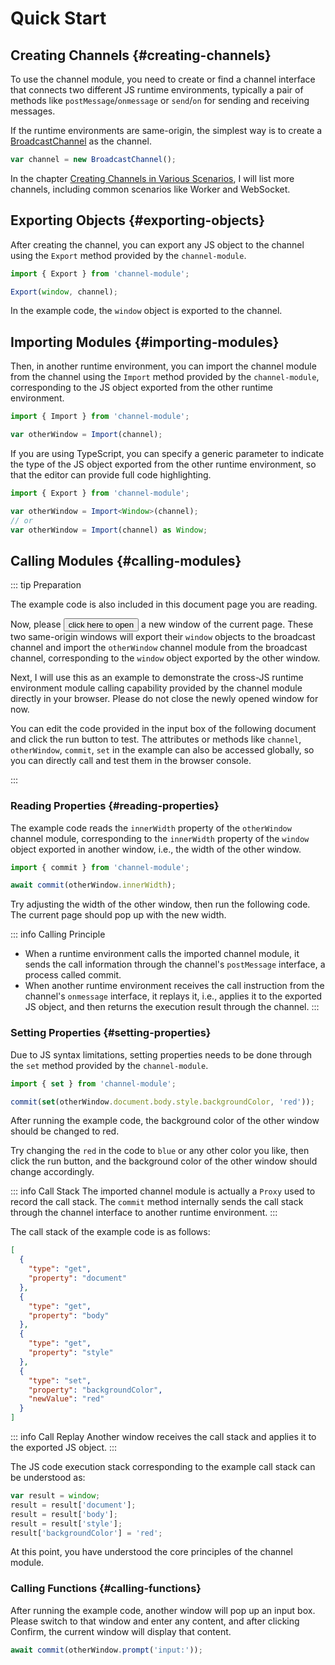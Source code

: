 # Quick Start

## Creating Channels {#creating-channels}

To use the channel module, you need to create or find a channel interface that connects two different JS runtime
environments, typically a pair of methods like `postMessage`/`onmessage` or `send`/`on` for sending and receiving
messages.

If the runtime environments are same-origin, the simplest way is to create
a [BroadcastChannel](https://developer.mozilla.org/en-US/docs/Web/API/BroadcastChannel) as the channel.

```js
var channel = new BroadcastChannel();
```

In the chapter [Creating Channels in Various Scenarios](./creating-channels-in-various-scenarios.md), I will list more
channels, including common scenarios like Worker and WebSocket.

## Exporting Objects {#exporting-objects}

After creating the channel, you can export any JS object to the channel using the `Export` method provided by
the `channel-module`.

```js
import { Export } from 'channel-module';

Export(window, channel);
```

In the example code, the `window` object is exported to the channel.

## Importing Modules {#importing-modules}

Then, in another runtime environment, you can import the channel module from the channel using the `Import` method
provided by the `channel-module`, corresponding to the JS object exported from the other runtime environment.

```js
import { Import } from 'channel-module';

var otherWindow = Import(channel);
```

If you are using TypeScript, you can specify a generic parameter to indicate the type of the JS object exported from the
other runtime environment, so that the editor can provide full code highlighting.

```ts
import { Export } from 'channel-module';

var otherWindow = Import<Window>(channel);
// or
var otherWindow = Import(channel) as Window;
```

## Calling Modules {#calling-modules}

::: tip Preparation

The example code is also included in this document page you are reading.

Now, please <button class="channel-module" onclick="window.openNewWindow()">click here to open</button> a new window of
the current page. These two same-origin windows will export their `window` objects to the broadcast channel and import
the `otherWindow` channel module from the broadcast channel, corresponding to the `window` object exported by the other
window.

Next, I will use this as an example to demonstrate the cross-JS runtime environment module calling capability provided
by the channel module directly in your browser. Please do not close the newly opened window for now.

You can edit the code provided in the input box of the following document and click the run button to test. The
attributes or methods like `channel`, `otherWindow`, `commit`, `set` in the example can also be accessed globally, so
you can directly call and test them in the browser console.

:::

### Reading Properties {#reading-properties}

The example code reads the `innerWidth` property of the `otherWindow` channel module, corresponding to the `innerWidth`
property of the `window` object exported in another window, i.e., the width of the other window.

```js
import { commit } from 'channel-module';

await commit(otherWindow.innerWidth);
```

Try adjusting the width of the other window, then run the following code. The current page should pop up with the new
width.

<CodeInput code="'The width of the other window is: ' + await commit(otherWindow.innerWidth)" />

::: info Calling Principle

-   When a runtime environment calls the imported channel module, it sends the call information through the
    channel's `postMessage` interface, a process called commit.
-   When another runtime environment receives the call instruction from the channel's `onmessage` interface, it replays
    it, i.e., applies it to the exported JS object, and then returns the execution result through the channel.
    :::

### Setting Properties {#setting-properties}

Due to JS syntax limitations, setting properties needs to be done through the `set` method provided by
the `channel-module`.

```js
import { set } from 'channel-module';

commit(set(otherWindow.document.body.style.backgroundColor, 'red'));
```

After running the example code, the background color of the other window should be changed to red.

<CodeInput :alert="false" code="commit(set(otherWindow.document.body.style.backgroundColor, 'red'));" />

Try changing the `red` in the code to `blue` or any other color you like, then click the run button, and the background
color of the other window should change accordingly.

::: info Call Stack
The imported channel module is actually a `Proxy` used to record the call stack. The `commit` method internally sends
the call stack through the channel interface to another runtime environment.
:::

The call stack of the example code is as follows:

```json
[
  {
    "type": "get",
    "property": "document"
  },
  {
    "type": "get",
    "property": "body"
  },
  {
    "type": "get",
    "property": "style"
  },
  {
    "type": "set",
    "property": "backgroundColor",
    "newValue": "red"
  }
]
```

::: info Call Replay
Another window receives the call stack and applies it to the exported JS object.
:::

The JS code execution stack corresponding to the example call stack can be understood as:

```js
var result = window;
result = result['document'];
result = result['body'];
result = result['style'];
result['backgroundColor'] = 'red';
```

At this point, you have understood the core principles of the channel module.

### Calling Functions {#calling-functions}

After running the example code, another window will pop up an input box. Please switch to that window and enter any
content, and after clicking Confirm, the current window will display that content.

```js
await commit(otherWindow.prompt('input:'));
```

<CodeInput code="'In another window, you entered: ' + await commit(otherWindow.prompt('input:'))" />
